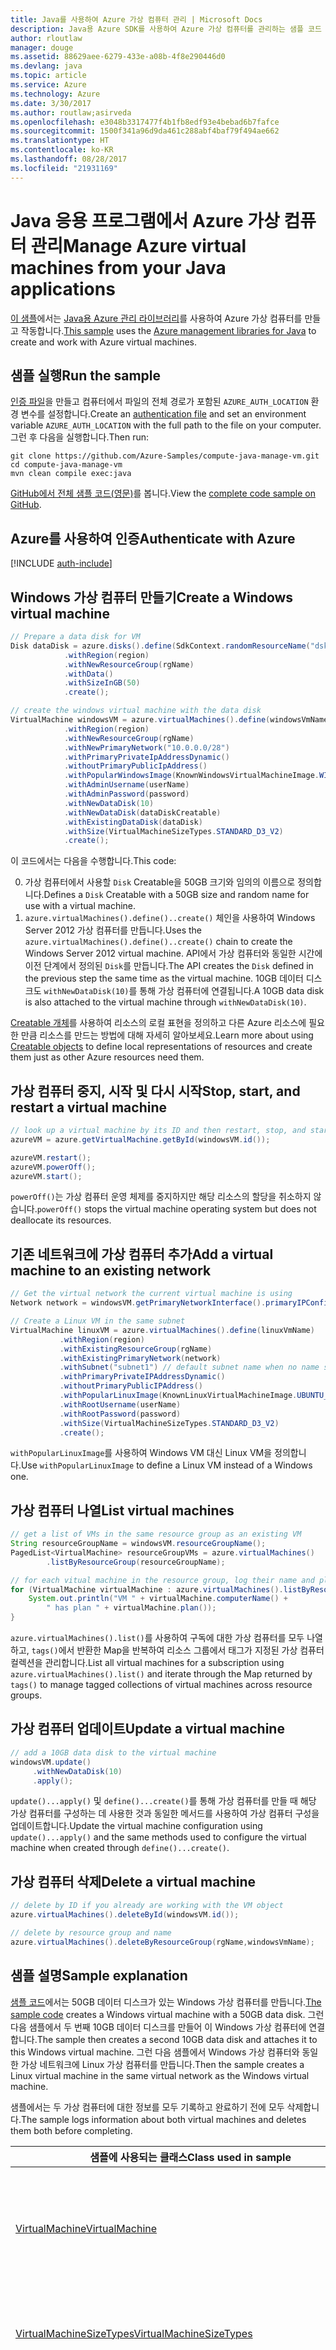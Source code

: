 ```yaml
---
title: Java를 사용하여 Azure 가상 컴퓨터 관리 | Microsoft Docs
description: Java용 Azure SDK를 사용하여 Azure 가상 컴퓨터를 관리하는 샘플 코드
author: rloutlaw
manager: douge
ms.assetid: 88629aee-6279-433e-a08b-4f8e290446d0
ms.devlang: java
ms.topic: article
ms.service: Azure
ms.technology: Azure
ms.date: 3/30/2017
ms.author: routlaw;asirveda
ms.openlocfilehash: e3048b3317477f4b1fb8edf93e4bebad6b7fafce
ms.sourcegitcommit: 1500f341a96d9da461c288abf4baf79f494ae662
ms.translationtype: HT
ms.contentlocale: ko-KR
ms.lasthandoff: 08/28/2017
ms.locfileid: "21931169"
---
```

# <a name="manage-azure-virtual-machines-from-your-java-applications"></a><span data-ttu-id="033af-103">Java 응용 프로그램에서 Azure 가상 컴퓨터 관리</span><span class="sxs-lookup"><span data-stu-id="033af-103">Manage Azure virtual machines from your Java applications</span></span>

<span data-ttu-id="033af-104">[이 샘플](https://github.com/Azure-Samples/compute-java-manage-vm/)에서는 [Java용 Azure 관리 라이브러리](https://github.com/Azure/azure-sdk-for-java)를 사용하여 Azure 가상 컴퓨터를 만들고 작동합니다.</span><span class="sxs-lookup"><span data-stu-id="033af-104">[This sample](https://github.com/Azure-Samples/compute-java-manage-vm/) uses the [Azure management libraries for Java](https://github.com/Azure/azure-sdk-for-java) to create and work with Azure virtual machines.</span></span>

## <a name="run-the-sample"></a><span data-ttu-id="033af-105">샘플 실행</span><span class="sxs-lookup"><span data-stu-id="033af-105">Run the sample</span></span>

<span data-ttu-id="033af-106">[인증 파일](https://github.com/Azure/azure-sdk-for-java/blob/master/AUTH.md)을 만들고 컴퓨터에서 파일의 전체 경로가 포함된 `AZURE_AUTH_LOCATION` 환경 변수를 설정합니다.</span><span class="sxs-lookup"><span data-stu-id="033af-106">Create an [authentication file](https://github.com/Azure/azure-sdk-for-java/blob/master/AUTH.md) and set an environment variable `AZURE_AUTH_LOCATION` with the full path to the file on your computer.</span></span> <span data-ttu-id="033af-107">그런 후 다음을 실행합니다.</span><span class="sxs-lookup"><span data-stu-id="033af-107">Then run:</span></span>

```
git clone https://github.com/Azure-Samples/compute-java-manage-vm.git
cd compute-java-manage-vm
mvn clean compile exec:java
```

<span data-ttu-id="033af-108">[GitHub에서 전체 샘플 코드(영문)](https://github.com/Azure-Samples/compute-java-manage-vm/blob/master/src/main/java/com/microsoft/azure/management/compute/samples/ManageVirtualMachine.java)를 봅니다.</span><span class="sxs-lookup"><span data-stu-id="033af-108">View the [complete code sample on GitHub](https://github.com/Azure-Samples/compute-java-manage-vm/blob/master/src/main/java/com/microsoft/azure/management/compute/samples/ManageVirtualMachine.java).</span></span>

## <a name="authenticate-with-azure"></a><span data-ttu-id="033af-109">Azure를 사용하여 인증</span><span class="sxs-lookup"><span data-stu-id="033af-109">Authenticate with Azure</span></span>

[!INCLUDE [auth-include](includes/java-auth-include.md)]

## <a name="create-a-windows-virtual-machine"></a><span data-ttu-id="033af-110">Windows 가상 컴퓨터 만들기</span><span class="sxs-lookup"><span data-stu-id="033af-110">Create a Windows virtual machine</span></span>

```java
// Prepare a data disk for VM
Disk dataDisk = azure.disks().define(SdkContext.randomResourceName("dsk", 30))
            .withRegion(region)
            .withNewResourceGroup(rgName)
            .withData()
            .withSizeInGB(50)
            .create();

// create the windows virtual machine with the data disk            
VirtualMachine windowsVM = azure.virtualMachines().define(windowsVmName)
            .withRegion(region)
            .withNewResourceGroup(rgName)
            .withNewPrimaryNetwork("10.0.0.0/28")
            .withPrimaryPrivateIpAddressDynamic()
            .withoutPrimaryPublicIpAddress()
            .withPopularWindowsImage(KnownWindowsVirtualMachineImage.WINDOWS_SERVER_2012_R2_DATACENTER)
            .withAdminUsername(userName)
            .withAdminPassword(password)
            .withNewDataDisk(10)
            .withNewDataDisk(dataDiskCreatable)
            .withExistingDataDisk(dataDisk)
            .withSize(VirtualMachineSizeTypes.STANDARD_D3_V2)
            .create();
```

<span data-ttu-id="033af-111">이 코드에서는 다음을 수행합니다.</span><span class="sxs-lookup"><span data-stu-id="033af-111">This code:</span></span>   

0. <span data-ttu-id="033af-112">가상 컴퓨터에서 사용할 `Disk` Creatable을 50GB 크기와 임의의 이름으로 정의합니다.</span><span class="sxs-lookup"><span data-stu-id="033af-112">Defines a `Disk` Creatable with a 50GB size and random name for use with a virtual machine.</span></span>
0. <span data-ttu-id="033af-113">`azure.virtualMachines().define()..create()` 체인을 사용하여 Windows Server 2012 가상 컴퓨터를 만듭니다.</span><span class="sxs-lookup"><span data-stu-id="033af-113">Uses the `azure.virtualMachines().define()..create()` chain to create the Windows Server 2012 virtual machine.</span></span> <span data-ttu-id="033af-114">API에서 가상 컴퓨터와 동일한 시간에 이전 단계에서 정의된 `Disk`를 만듭니다.</span><span class="sxs-lookup"><span data-stu-id="033af-114">The API creates the `Disk` defined in the previous step the same time as the virtual machine.</span></span> <span data-ttu-id="033af-115">10GB 데이터 디스크도 `withNewDataDisk(10)`를 통해 가상 컴퓨터에 연결됩니다.</span><span class="sxs-lookup"><span data-stu-id="033af-115">A 10GB data disk is also attached to the virtual machine through `withNewDataDisk(10)`.</span></span>

<span data-ttu-id="033af-116">[Creatable<T> 개체](java-sdk-azure-concepts.md#Creatables)를 사용하여 리소스의 로컬 표현을 정의하고 다른 Azure 리소스에 필요한 만큼 리소스를 만드는 방법에 대해 자세히 알아보세요.</span><span class="sxs-lookup"><span data-stu-id="033af-116">Learn more about using [Creatable<T> objects](java-sdk-azure-concepts.md#Creatables) to define local representations of resources and create them just as other Azure resources need them.</span></span>

## <a name="stop-start-and-restart-a-virtual-machine"></a><span data-ttu-id="033af-117">가상 컴퓨터 중지, 시작 및 다시 시작</span><span class="sxs-lookup"><span data-stu-id="033af-117">Stop, start, and restart a virtual machine</span></span>

```java
// look up a virtual machine by its ID and then restart, stop, and start it
azureVM = azure.getVirtualMachine.getById(windowsVM.id());

azureVM.restart();
azureVM.powerOff();
azureVM.start();
```

<span data-ttu-id="033af-118">`powerOff()`는 가상 컴퓨터 운영 체제를 중지하지만 해당 리소스의 할당을 취소하지 않습니다.</span><span class="sxs-lookup"><span data-stu-id="033af-118">`powerOff()` stops the virtual machine operating system but does not deallocate its resources.</span></span>

## <a name="add-a-virtual-machine-to-an-existing-network"></a><span data-ttu-id="033af-119">기존 네트워크에 가상 컴퓨터 추가</span><span class="sxs-lookup"><span data-stu-id="033af-119">Add a virtual machine to an existing network</span></span>

```java
// Get the virtual network the current virtual machine is using
Network network = windowsVM.getPrimaryNetworkInterface().primaryIPConfiguration().getNetwork();

// Create a Linux VM in the same subnet
VirtualMachine linuxVM = azure.virtualMachines().define(linuxVmName)
           .withRegion(region)
           .withExistingResourceGroup(rgName)
           .withExistingPrimaryNetwork(network)
           .withSubnet("subnet1") // default subnet name when no name specified at creation
           .withPrimaryPrivateIPAddressDynamic()
           .withoutPrimaryPublicIPAddress()
           .withPopularLinuxImage(KnownLinuxVirtualMachineImage.UBUNTU_SERVER_16_04_LTS)
           .withRootUsername(userName)
           .withRootPassword(password)
           .withSize(VirtualMachineSizeTypes.STANDARD_D3_V2)
           .create();
```

<span data-ttu-id="033af-120">`withPopularLinuxImage`를 사용하여 Windows VM 대신 Linux VM을 정의합니다.</span><span class="sxs-lookup"><span data-stu-id="033af-120">Use `withPopularLinuxImage` to define a Linux VM instead of a Windows one.</span></span>


## <a name="list-virtual-machines"></a><span data-ttu-id="033af-121">가상 컴퓨터 나열</span><span class="sxs-lookup"><span data-stu-id="033af-121">List virtual machines</span></span>

```java
// get a list of VMs in the same resource group as an existing VM
String resourceGroupName = windowsVM.resourceGroupName();
PagedList<VirtualMachine> resourceGroupVMs = azure.virtualMachines()
        .listByResourceGroup(resourceGroupName); 

// for each vitual machine in the resource group, log their name and plan
for (VirtualMachine virtualMachine : azure.virtualMachines().listByResourceGroup(resourceGroupName)) {
    System.out.println("VM " + virtualMachine.computerName() + 
        " has plan " + virtualMachine.plan());
}
```

<span data-ttu-id="033af-122">`azure.virtualMachines().list()`를 사용하여 구독에 대한 가상 컴퓨터를 모두 나열하고, `tags()`에서 반환한 Map을 반복하여 리소스 그룹에서 태그가 지정된 가상 컴퓨터 컬렉션을 관리합니다.</span><span class="sxs-lookup"><span data-stu-id="033af-122">List all virtual machines for a subscription using `azure.virtualMachines().list()` and iterate through the Map returned by `tags()` to manage tagged collections of virtual machines across resource groups.</span></span>

## <a name="update-a-virtual-machine"></a><span data-ttu-id="033af-123">가상 컴퓨터 업데이트</span><span class="sxs-lookup"><span data-stu-id="033af-123">Update a virtual machine</span></span>

```java
// add a 10GB data disk to the virtual machine
windowsVM.update()
     .withNewDataDisk(10)
     .apply();
```

<span data-ttu-id="033af-124">`update()...apply()` 및 `define()...create()`를 통해 가상 컴퓨터를 만들 때 해당 가상 컴퓨터를 구성하는 데 사용한 것과 동일한 메서드를 사용하여 가상 컴퓨터 구성을 업데이트합니다.</span><span class="sxs-lookup"><span data-stu-id="033af-124">Update the virtual machine configuration using `update()...apply()` and the same methods used to configure the virtual machine when created through `define()...create()`.</span></span>

## <a name="delete-a-virtual-machine"></a><span data-ttu-id="033af-125">가상 컴퓨터 삭제</span><span class="sxs-lookup"><span data-stu-id="033af-125">Delete a virtual machine</span></span>

```java
// delete by ID if you already are working with the VM object
azure.virtualMachines().deleteById(windowsVM.id());

// delete by resource group and name
azure.virtualMachines().deleteByResourceGroup(rgName,windowsVmName);
```

## <a name="sample-explanation"></a><span data-ttu-id="033af-126">샘플 설명</span><span class="sxs-lookup"><span data-stu-id="033af-126">Sample explanation</span></span>

<span data-ttu-id="033af-127">[샘플 코드](https://github.com/Azure-Samples/compute-java-manage-vm/blob/master/src/main/java/com/microsoft/azure/management/compute/samples/ManageVirtualMachine.java)에서는 50GB 데이터 디스크가 있는 Windows 가상 컴퓨터를 만듭니다.</span><span class="sxs-lookup"><span data-stu-id="033af-127">[The sample code](https://github.com/Azure-Samples/compute-java-manage-vm/blob/master/src/main/java/com/microsoft/azure/management/compute/samples/ManageVirtualMachine.java) creates a Windows virtual machine with a 50GB data disk.</span></span> <span data-ttu-id="033af-128">그런 다음 샘플에서 두 번째 10GB 데이터 디스크를 만들어 이 Windows 가상 컴퓨터에 연결합니다.</span><span class="sxs-lookup"><span data-stu-id="033af-128">The sample then creates a second 10GB data disk and attaches it to this Windows virtual machine.</span></span>
<span data-ttu-id="033af-129">그런 다음 샘플에서 Windows 가상 컴퓨터와 동일한 가상 네트워크에 Linux 가상 컴퓨터를 만듭니다.</span><span class="sxs-lookup"><span data-stu-id="033af-129">Then the sample creates a Linux virtual machine in the same virtual network as the Windows virtual machine.</span></span>

<span data-ttu-id="033af-130">샘플에서는 두 가상 컴퓨터에 대한 정보를 모두 기록하고 완료하기 전에 모두 삭제합니다.</span><span class="sxs-lookup"><span data-stu-id="033af-130">The sample logs information about both virtual machines and deletes them both before completing.</span></span>

| <span data-ttu-id="033af-131">샘플에 사용되는 클래스</span><span class="sxs-lookup"><span data-stu-id="033af-131">Class used in sample</span></span> | <span data-ttu-id="033af-132">참고 사항</span><span class="sxs-lookup"><span data-stu-id="033af-132">Notes</span></span>
|-------|-------|
| [<span data-ttu-id="033af-133">VirtualMachine</span><span class="sxs-lookup"><span data-stu-id="033af-133">VirtualMachine</span></span>](https://docs.microsoft.com/java/api/com.microsoft.azure.management.compute._virtual_machine) | <span data-ttu-id="033af-134">속성을 쿼리하고 가상 컴퓨터의 상태를 관리합니다.</span><span class="sxs-lookup"><span data-stu-id="033af-134">Query properties and manage state of virtual machines.</span></span> <span data-ttu-id="033af-135">`azure.virtualMachines().list()` 또는 이름별 또는 ID `azure.virtualMachines().getByResourceGroup()` 목록 형식으로 검색됩니다.</span><span class="sxs-lookup"><span data-stu-id="033af-135">Retrieved in list form  with`azure.virtualMachines().list()` or by name or ID `azure.virtualMachines().getByResourceGroup()`</span></span>
| [<span data-ttu-id="033af-136">VirtualMachineSizeTypes</span><span class="sxs-lookup"><span data-stu-id="033af-136">VirtualMachineSizeTypes</span></span>](https://docs.microsoft.com/java/api/com.microsoft.azure.management.compute._virtual_machine_size_types) | <span data-ttu-id="033af-137">[가상 컴퓨터 크기 옵션](https://azure.microsoft.com/pricing/details/virtual-machines/linux/)에 매핑되는 정적 값이 있는 클래스입니다. `withSize()` 메서드에서 VM에 할당된 리소스를 정의하는 데 사용됩니다.</span><span class="sxs-lookup"><span data-stu-id="033af-137">Class with static values that map to [virtual machine size options](https://azure.microsoft.com/pricing/details/virtual-machines/linux/), used by the `withSize()` method to define the resources allocated to the VM.</span></span>
| [<span data-ttu-id="033af-138">디스크</span><span class="sxs-lookup"><span data-stu-id="033af-138">Disk</span></span>](https://docs.microsoft.com/java/api/com.microsoft.azure.management.compute._disk) | <span data-ttu-id="033af-139">`withData()`를 사용하여 데이터를 저장하거나 디스크를 정의할 때 적절한 `withLinux` 또는 `withWindows` 메서드 사용하여 운영 체제 이미지를 저장할 디스크를 만듭니다.</span><span class="sxs-lookup"><span data-stu-id="033af-139">Create a disk to store data using `withData()` or operating system image using the appropriate `withLinux` or `withWindows` method when defining the disk.</span></span> <span data-ttu-id="033af-140">만들 때(`using withNewDataDisk` 또는 `withExistingDataDisk`) 또는 VirtualMachine 개체의 `update()..apply()`로 만든 후에 가상 컴퓨터에 디스크를 연결합니다.</span><span class="sxs-lookup"><span data-stu-id="033af-140">Attach disks to virtual machines either at the time of creation (`using withNewDataDisk` or `withExistingDataDisk`) or after creation by `update()..apply()` on the VirtualMachine object.</span></span>
| [<span data-ttu-id="033af-141">DiskSkuTypes</span><span class="sxs-lookup"><span data-stu-id="033af-141">DiskSkuTypes</span></span>](https://docs.microsoft.com/java/api/com.microsoft.azure.management.compute._disk_sku_types) | <span data-ttu-id="033af-142">표준 또는 [프리미엄](https://docs.microsoft.com/azure/storage/storage-premium-storage) 저장소 계획이 있는 디스크를 정의하는 정적 값이 있는 클래스입니다.</span><span class="sxs-lookup"><span data-stu-id="033af-142">Class with static values to define a disk with a standard or [premium](https://docs.microsoft.com/azure/storage/storage-premium-storage) storage plan.</span></span>
| [<span data-ttu-id="033af-143">KnownLinuxVirtualMachineImage</span><span class="sxs-lookup"><span data-stu-id="033af-143">KnownLinuxVirtualMachineImage</span></span>](https://docs.microsoft.com/java/api/com.microsoft.azure.management.compute._known_linux_virtual_machine_image) | <span data-ttu-id="033af-144">가상 컴퓨터를 정의할 때 `withPopularLinuxImage()` 메서드와 함께 사용할 Linux 가상 컴퓨터 옵션 집합이 있는 클래스입니다.</span><span class="sxs-lookup"><span data-stu-id="033af-144">Class with a set of Linux virtual machine options for use with the `withPopularLinuxImage()` method when defining a virtual machine.</span></span>
| [<span data-ttu-id="033af-145">KnownWindowsVirtualMachineImage</span><span class="sxs-lookup"><span data-stu-id="033af-145">KnownWindowsVirtualMachineImage</span></span>](https://docs.microsoft.com/java/api/com.microsoft.azure.management.compute._known_windows_virtual_machine_image) | <span data-ttu-id="033af-146">가상 컴퓨터를 정의할 때 `withPopularWindowsImage()` 메서드와 함께 사용할 Windows 가상 컴퓨터 이미지 옵션 집합이 있는 클래스입니다.</span><span class="sxs-lookup"><span data-stu-id="033af-146">Class with a set of Windows virtual machine image options for use with the `withPopularWindowsImage()` method when defining a virtual machine.</span></span>

## <a name="next-steps"></a><span data-ttu-id="033af-147">다음 단계</span><span class="sxs-lookup"><span data-stu-id="033af-147">Next steps</span></span>

[!INCLUDE [next-steps](includes/java-next-steps.md)]